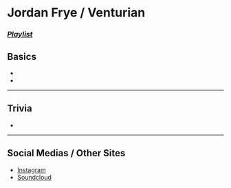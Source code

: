 # Jordan Frye / Venturian
### [*Playlist*](https://www.youtube.com/playlist?list=PLwlijWXtmIKiTpgrhIZUIhxbBrCSg5nwPn)

## Basics
- 
- 
----
## Trivia
- 
----
## Social Medias / Other Sites
- [Instagram](https://instagram.com/venturianacachalla?igshid=1bx5eybrt8xuv)
- [Soundcloud](https://m.soundcloud.com/venturianmusic)